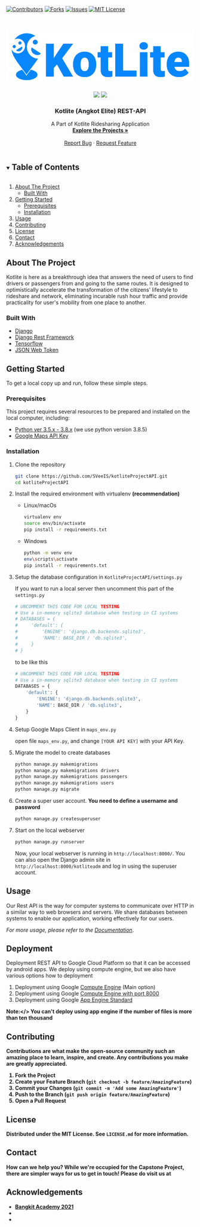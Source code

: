 <!--
*** Thanks for checking out the Best-README-Template. If you have a suggestion
*** that would make this better, please fork the repo and create a pull request
*** or simply open an issue with the tag "enhancement".
*** Thanks again! Now go create something AMAZING! :D
***
***
***
*** To avoid retyping too much info. Do a search and replace for the following:
*** github_username, repo_name, twitter_handle, email, project_title, project_description
-->

<!-- PROJECT SHIELDS -->
<!--
*** I'm using markdown "reference style" links for readability.
*** Reference links are enclosed in brackets [ ] instead of parentheses ( ).
*** See the bottom of this document for the declaration of the reference variables
*** for contributors-url, forks-url, etc. This is an optional, concise syntax you may use.
*** https://www.markdownguide.org/basic-syntax/#reference-style-links
-->

[![Contributors][contributors-shield]][contributors-url]
[![Forks][forks-shield]][forks-url]
[![Issues][issues-shield]][issues-url]
[![MIT License][license-shield]][license-url]

<!-- PROJECT LOGO -->
<br />
<p align="center">
  <a href="https://github.com/SVeeIS/kotliteProjectAPI">
    <img src="assets/kotlite_logo.png" alt="kotliteLogo" height="150">
  </a>

  <p align="center">
    <img src="https://img.shields.io/badge/Team-Brillante-9e83fc">
    <img src="https://img.shields.io/badge/ID-BA21_CAP0176-9e83fc?">
  </p>

  <h3 align="center">Kotlite (Angkot Elite) REST-API</h3>

  <p align="center">
    A Part of Kotlite Ridesharing Application
    <br />
    <a href="https://github.com/github_username/repo_name"><strong>Explore the Projects »</strong></a>
    <br />
    <br />
    <!-- <a href="https://github.com/github_username/repo_name">View Demo</a>
    · -->
    <a href="https://github.com/SVeeIS/kotliteProjectAPI/issues">Report Bug</a>
    ·
    <a href="https://github.com/SVeeIS/kotliteProjectAPI/issues">Request Feature</a>
  </p>
</p>

<!-- TABLE OF CONTENTS -->
<details open="open">
  <summary><h2 style="display: inline-block">Table of Contents</h2></summary>
  <ol>
    <li>
      <a href="#about-the-project">About The Project</a>
      <ul>
        <li><a href="#built-with">Built With</a></li>
      </ul>
    </li>
    <li>
      <a href="#getting-started">Getting Started</a>
      <ul>
        <li><a href="#prerequisites">Prerequisites</a></li>
        <li><a href="#installation">Installation</a></li>
      </ul>
    </li>
    <li><a href="#usage">Usage</a></li>
    <li><a href="#contributing">Contributing</a></li>
    <li><a href="#license">License</a></li>
    <li><a href="#contact">Contact</a></li>
    <li><a href="#acknowledgements">Acknowledgements</a></li>
  </ol>
</details>

<!-- ABOUT THE PROJECT -->

## About The Project

<!-- [![Product Name Screen Shot][product-screenshot]](https://example.com) -->

<!-- Here's a blank template to get started:
**To avoid retyping too much info. Do a search and replace with your text editor for the following:**
`github_username`, `repo_name`, `twitter_handle`, `email`, `project_title`, `project_description` -->

Kotlite is here as a breakthrough idea that answers the need of users to find drivers or passengers from and going to the same routes. It is designed to optimistically accelerate the transformation of the citizens' lifestyle to rideshare and network, eliminating incurable rush hour traffic and provide practicality for user's mobility from one place to another.

<!-- ini bagian teknisnya -->

### Built With

- [Django](https://www.djangoproject.com/)
- [Django Rest Framework](https://www.django-rest-framework.org/)
- [Tensorflow](https://www.tensorflow.org/)
- [JSON Web Token](https://jwt.io/)

<!-- GETTING STARTED -->

## Getting Started

To get a local copy up and run, follow these simple steps.

### Prerequisites

This project requires several resources to be prepared and installed on the local computer, including:

- [Python ver 3.5.x - 3.8.x](https://www.python.org/downloads/) (we use python version 3.8.5)
- [Google Maps API Key](https://developers.google.com/maps)

### Installation

1. Clone the repository
   ```sh
   git clone https://github.com/SVeeIS/kotliteProjectAPI.git
   cd kotliteProjectAPI
   ```
2. Install the required environment with virtualenv **(recommendation)**

   - Linux/macOs
     ```sh
     virtualenv env
     source env/bin/activate
     pip install -r requirements.txt
     ```
   - Windows
     ```sh
     python -m venv env
     env\scripts\activate
     pip install -r requirements.txt
     ```

3. Setup the database configuration in `KotliteProjectAPI/settings.py`

   If you want to run a local server then uncomment this part of the `settings.py`

   ```python
   # UNCOMMENT THIS CODE FOR LOCAL TESTING
   # Use a in-memory sqlite3 database when testing in CI systems
   # DATABASES = {
   #     'default': {
   #         'ENGINE': 'django.db.backends.sqlite3',
   #         'NAME': BASE_DIR / 'db.sqlite3',
   #     }
   # }
   ```

   to be like this

   ```python
   # UNCOMMENT THIS CODE FOR LOCAL TESTING
   # Use a in-memory sqlite3 database when testing in CI systems
   DATABASES = {
       'default': {
           'ENGINE': 'django.db.backends.sqlite3',
           'NAME': BASE_DIR / 'db.sqlite3',
       }
   }
   ```

4. Setup Google Maps Client in `maps_env.py`

   open file `maps_env.py`, and change `[YOUR API KEY]` with your API Key.

5. Migrate the model to create databases

   ```sh
   python manage.py makemigrations
   python manage.py makemigrations drivers
   python manage.py makemigrations passengers
   python manage.py makemigrations users
   python manage.py migrate
   ```

6. Create a super user account. **You need to define a username and password**

   ```sh
   python manage.py createsuperuser
   ```

7. Start on the local webserver

   ```sh
   python manage.py runserver
   ```

   Now, your local webserver is running in `http://localhost:8000/`. You can also open the Django admin site in `http://localhost:8000/kotliteadm` and log in using the superuser account.

<!-- USAGE EXAMPLES -->

## Usage

Our Rest API is the way for computer systems to communicate over HTTP in a similar way to web browsers and servers. We share databases between systems to enable our application, working effectively for our users.

_For more usage, please refer to the [Documentation](https://example.com)_.

<!-- CONTRIBUTING -->

## Deployment

Deployment REST API to Google Cloud Platform so that it can be accessed by android apps. We deploy using compute engine, but we also have various options how to deployment

1. Deployment using Google [Compute Engine](https://github.com/SVeeIS/kotliteProjectAPI/blob/master/GCE.md) (Main option)
2. Deployment using Google [Compute Engine with port 8000](https://github.com/SVeeIS/kotliteProjectAPI/blob/master/GCE%20with%20port%208000.md)
3. Deployment using Google [App Engine Standard](https://github.com/SVeeIS/kotliteProjectAPI/blob/master/GAE.md)

<b>Note:</> You can't deploy using app engine if the number of files is more than ten thousand

## Contributing

Contributions are what make the open-source community such an amazing place to learn, inspire, and create. Any contributions you make are **greatly appreciated**.

1. Fork the Project
2. Create your Feature Branch (`git checkout -b feature/AmazingFeature`)
3. Commit your Changes (`git commit -m 'Add some AmazingFeature'`)
4. Push to the Branch (`git push origin feature/AmazingFeature`)
5. Open a Pull Request

<!-- LICENSE -->

## License

Distributed under the MIT License. See `LICENSE.md` for more information.

<!-- CONTACT -->

## Contact

How can we help you? While we're occupied for the Capstone Project, there are simpler ways for us to get in touch! Please do visit us at

<!-- Your Name - [@twitter_handle](https://twitter.com/twitter_handle) - email

Project Link: [https://github.com/github_username/repo_name](https://github.com/github_username/repo_name) -->

<!-- ACKNOWLEDGEMENTS -->

## Acknowledgements

- [Bangkit Academy 2021]()
- []()
- []()

<!-- MARKDOWN LINKS & IMAGES -->
<!-- https://www.markdownguide.org/basic-syntax/#reference-style-links -->

[contributors-shield]: https://img.shields.io/github/contributors/SVeeIS/kotliteProjectAPI.svg?style=flat
[contributors-url]: https://github.com/SVeeIS/kotliteProjectAPI/graphs/contributors
[forks-shield]: https://img.shields.io/github/forks/SVeeIS/kotliteProjectAPI.svg?style=flat
[forks-url]: https://github.com/SVeeIS/kotliteProjectAPI/network/members
[issues-shield]: https://img.shields.io/github/issues/SVeeIS/kotliteProjectAPI.svg?style=flat
[issues-url]: https://github.com/SVeeIS/kotliteProjectAPI/issues
[license-shield]: https://img.shields.io/github/license/SVeeIS/kotliteProjectAPI.svg?style=flat
[license-url]: https://github.com/SVeeIS/kotliteProjectAPI/blob/master/LICENSE.md

<!-- https://github.com/SVeeIS/kotliteProjectAPI -->
